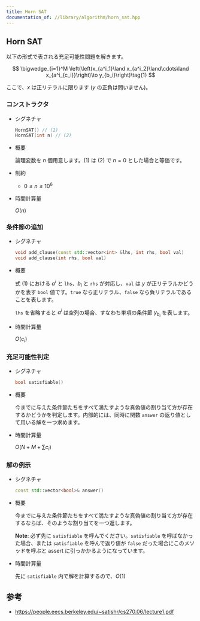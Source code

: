 ```yaml
---
title: Horn SAT
documentation_of: //library/algorithm/horn_sat.hpp
---
```


## Horn SAT

以下の形式で表される充足可能性問題を解きます。

$$
\bigwedge_{i=1}^M \left(\left(x_{a^i_1}\land x_{a^i_2}\land\cdots\land x_{a^i_{c_i}}\right)\to y_{b_i}\right)\tag{1}
$$

ここで、$x$ は正リテラルに限ります ($y$ の正負は問いません)。

### コンストラクタ

- シグネチャ

  ```cpp
  HornSAT() // (1)
  HornSAT(int n) // (2)
  ```

- 概要

  論理変数を $n$ 個用意します。(1) は (2) で $n=0$ とした場合と等価です。

- 制約

  - $0\leq n\leq 10^6$

- 時間計算量

  $O(n)$

### 条件節の追加

- シグネチャ

  ```cpp
  void add_clause(const std::vector<int> &lhs, int rhs, bool val)
  void add_clause(int rhs, bool val)
  ```

- 概要

  式 $(1)$ における $a^i$ と `lhs`、$b_i$ と `rhs` が対応し、`val` は $y$ が正リテラルかどうかを表す `bool` 値です。`true` なら正リテラル、`false` なら負リテラルであることを表します。

  `lhs` を省略すると $a^i$ は空列の場合、すなわち単項の条件節 $y_{b_i}$ を表します。

- 時間計算量

  $O(c_i)$

### 充足可能性判定

- シグネチャ

  ```cpp
  bool satisfiable()
  ```

- 概要

  今までに与えた条件節たちをすべて満たすような真偽値の割り当て方が存在するかどうかを判定します。内部的には、同時に関数 `answer` の返り値として用いる解を一つ求めます。

- 時間計算量

  $O(N+M+\sum c_i)$

### 解の例示

- シグネチャ

  ```cpp
  const std::vector<bool>& answer()
  ```

- 概要

  今までに与えた条件節たちをすべて満たすような真偽値の割り当て方が存在するならば、そのような割り当てを一つ返します。

  __Note__: 必ず先に `satisfiable` を呼んでください。`satisfiable` を呼ばなかった場合、または `satisfiable` を呼んで返り値が `false` だった場合にこのメソッドを呼ぶと assert に引っかかるようになっています。

- 時間計算量

  先に `satisfiable` 内で解を計算するので、$O(1)$
  
## 参考

- https://people.eecs.berkeley.edu/~satishr/cs270.06/lecture1.pdf
